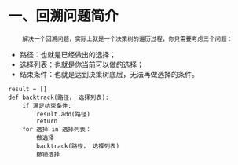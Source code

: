 # 一、回溯问题简介
        解决一个回溯问题，实际上就是一个决策树的遍历过程，你只需要考虑三个问题：
  - 路径：也就是已经做出的选择；
  - 选择列表：也就是你当前可以做的选择；
  - 结束条件：也就是达到决策树底层，无法再做选择的条件。
```
result = []
def backtrack(路径， 选择列表):
    if 满足结束条件:
        result.add(路径)
        return
    for 选择 in 选择列表：
        做选择
        backtrack(路径， 选择列表)
        撤销选择
```